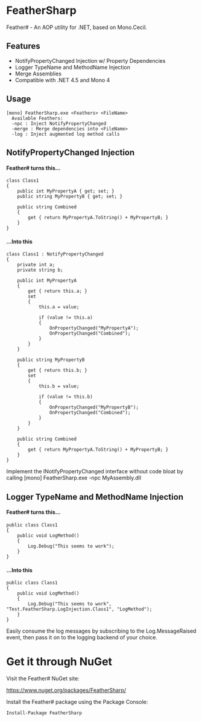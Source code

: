 # FeatherSharp
Feather# - An AOP utility for .NET, based on Mono.Cecil.

## Features
* NotifyPropertyChanged Injection w/ Property Dependencies
* Logger TypeName and MethodName Injection
* Merge Assemblies
* Compatible with .NET 4.5 and Mono 4

## Usage
    [mono] FeatherSharp.exe <Feathers> <FileName>
      Available Feathers:
      -npc : Inject NotifyPropertyChanged
      -merge : Merge dependencies into <FileName>
      -log : Inject augmented log method calls

## NotifyPropertyChanged Injection
#### Feather# turns this...
    class Class1
    {
        public int MyPropertyA { get; set; }
        public string MyPropertyB { get; set; }

        public string Combined
        {
            get { return MyPropertyA.ToString() + MyPropertyB; }
        }
    }

#### ...Into this
    class Class1 : NotifyPropertyChanged
    {
        private int a;
        private string b;
    
        public int MyPropertyA
        {
            get { return this.a; }
            set
            {
                this.a = value;

                if (value != this.a)
                {
                    OnPropertyChanged("MyPropertyA");
                    OnPropertyChanged("Combined");
                }
            }
        }
        
        public string MyPropertyB
        {
            get { return this.b; }
            set
            {
                this.b = value;
                
                if (value != this.b)
                {
                    OnPropertyChanged("MyPropertyB");
                    OnPropertyChanged("Combined");
                }
            }
        }

        public string Combined
        {
            get { return MyPropertyA.ToString() + MyPropertyB; }
        }
    }

Implement the INotifyPropertyChanged interface without code bloat by calling
    [mono] FeatherSharp.exe -npc MyAssembly.dll

## Logger TypeName and MethodName Injection
#### Feather# turns this...
    public class Class1
    {
        public void LogMethod()
        {
            Log.Debug("This seems to work");
        }
    }
   
#### ...Into this
    public class Class1
    {
        public void LogMethod()
        {
            Log.Debug("This seems to work", "Test.FeatherSharp.LogInjection.Class1", "LogMethod");
        }
    }

Easily consume the log messages by subscribing to the Log.MessageRaised event, then pass it on to the logging backend of your choice.

# Get it through NuGet

Visit the Feather# NuGet site:

https://www.nuget.org/packages/FeatherSharp/

Install the Feather# package using the Package Console:

    Install-Package FeatherSharp
